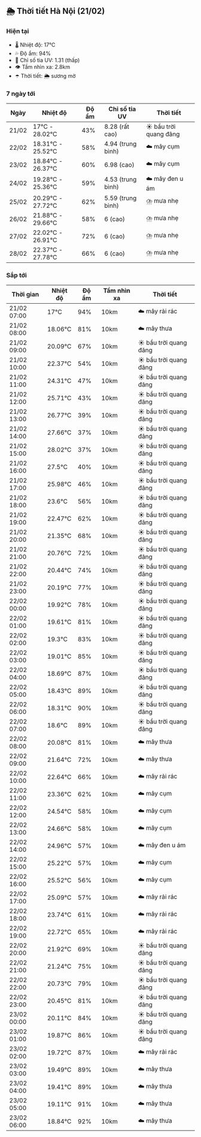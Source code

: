 ## 🌦️ Thời tiết Hà Nội (21/02)

### Hiện tại

- 🌡️ Nhiệt độ: 17℃
- 💦 Độ ẩm: 94%
- 🌟 Chỉ số tia UV: 1.31 (thấp)
- 👁️ Tầm nhìn xa: 2.8km
- ☂️ Thời tiết: 🌦️ sương mờ

### 7 ngày tới

| Ngày | Nhiệt độ | Độ ẩm | Chỉ số tia UV | Thời tiết |
| --- | --- | --- | --- | --- |
| 21/02 | 17℃ - 28.02℃ | 43% | 8.28 (rất cao) | ☀️ bầu trời quang đãng |
| 22/02 | 18.31℃ - 25.52℃ | 58% | 4.94 (trung bình) | ☁️ mây cụm |
| 23/02 | 18.84℃ - 26.37℃ | 60% | 6.98 (cao) | ☁️ mây cụm |
| 24/02 | 19.28℃ - 25.36℃ | 59% | 4.53 (trung bình) | ☁️ mây đen u ám |
| 25/02 | 20.29℃ - 27.72℃ | 62% | 5.59 (trung bình) | ⛈️ mưa nhẹ |
| 26/02 | 21.88℃ - 29.66℃ | 58% | 6 (cao) | ⛈️ mưa nhẹ |
| 27/02 | 22.02℃ - 26.91℃ | 72% | 6 (cao) | ⛈️ mưa nhẹ |
| 28/02 | 22.37℃ - 27.78℃ | 66% | 6 (cao) | ⛈️ mưa nhẹ |

### Sắp tới

| Thời gian | Nhiệt độ | Độ ẩm | Tầm nhìn xa | Thời tiết |
| --- | --- | --- | --- | --- |
| 21/02 07:00 | 17℃ | 94% | 10km | ☁️ mây rải rác |
| 21/02 08:00 | 18.06℃ | 81% | 10km | ☁️ mây thưa |
| 21/02 09:00 | 20.09℃ | 67% | 10km | ☀️ bầu trời quang đãng |
| 21/02 10:00 | 22.37℃ | 54% | 10km | ☀️ bầu trời quang đãng |
| 21/02 11:00 | 24.31℃ | 47% | 10km | ☀️ bầu trời quang đãng |
| 21/02 12:00 | 25.71℃ | 43% | 10km | ☀️ bầu trời quang đãng |
| 21/02 13:00 | 26.77℃ | 39% | 10km | ☀️ bầu trời quang đãng |
| 21/02 14:00 | 27.66℃ | 37% | 10km | ☀️ bầu trời quang đãng |
| 21/02 15:00 | 28.02℃ | 37% | 10km | ☀️ bầu trời quang đãng |
| 21/02 16:00 | 27.5℃ | 40% | 10km | ☀️ bầu trời quang đãng |
| 21/02 17:00 | 25.98℃ | 46% | 10km | ☀️ bầu trời quang đãng |
| 21/02 18:00 | 23.6℃ | 56% | 10km | ☀️ bầu trời quang đãng |
| 21/02 19:00 | 22.47℃ | 62% | 10km | ☀️ bầu trời quang đãng |
| 21/02 20:00 | 21.35℃ | 68% | 10km | ☀️ bầu trời quang đãng |
| 21/02 21:00 | 20.76℃ | 72% | 10km | ☀️ bầu trời quang đãng |
| 21/02 22:00 | 20.44℃ | 74% | 10km | ☀️ bầu trời quang đãng |
| 21/02 23:00 | 20.19℃ | 77% | 10km | ☀️ bầu trời quang đãng |
| 22/02 00:00 | 19.92℃ | 78% | 10km | ☀️ bầu trời quang đãng |
| 22/02 01:00 | 19.61℃ | 81% | 10km | ☀️ bầu trời quang đãng |
| 22/02 02:00 | 19.3℃ | 83% | 10km | ☀️ bầu trời quang đãng |
| 22/02 03:00 | 19.01℃ | 85% | 10km | ☀️ bầu trời quang đãng |
| 22/02 04:00 | 18.69℃ | 87% | 10km | ☀️ bầu trời quang đãng |
| 22/02 05:00 | 18.43℃ | 89% | 10km | ☀️ bầu trời quang đãng |
| 22/02 06:00 | 18.31℃ | 90% | 10km | ☀️ bầu trời quang đãng |
| 22/02 07:00 | 18.6℃ | 89% | 10km | ☀️ bầu trời quang đãng |
| 22/02 08:00 | 20.08℃ | 81% | 10km | ☁️ mây thưa |
| 22/02 09:00 | 21.64℃ | 72% | 10km | ☁️ mây thưa |
| 22/02 10:00 | 22.64℃ | 66% | 10km | ☁️ mây rải rác |
| 22/02 11:00 | 23.36℃ | 62% | 10km | ☁️ mây cụm |
| 22/02 12:00 | 24.54℃ | 58% | 10km | ☁️ mây cụm |
| 22/02 13:00 | 24.66℃ | 58% | 10km | ☁️ mây cụm |
| 22/02 14:00 | 24.96℃ | 57% | 10km | ☁️ mây đen u ám |
| 22/02 15:00 | 25.22℃ | 57% | 10km | ☁️ mây cụm |
| 22/02 16:00 | 25.52℃ | 56% | 10km | ☁️ mây cụm |
| 22/02 17:00 | 25.09℃ | 57% | 10km | ☁️ mây rải rác |
| 22/02 18:00 | 23.74℃ | 61% | 10km | ☁️ mây rải rác |
| 22/02 19:00 | 22.72℃ | 65% | 10km | ☁️ mây rải rác |
| 22/02 20:00 | 21.92℃ | 69% | 10km | ☀️ bầu trời quang đãng |
| 22/02 21:00 | 21.24℃ | 75% | 10km | ☀️ bầu trời quang đãng |
| 22/02 22:00 | 20.73℃ | 79% | 10km | ☀️ bầu trời quang đãng |
| 22/02 23:00 | 20.45℃ | 81% | 10km | ☀️ bầu trời quang đãng |
| 23/02 00:00 | 20.11℃ | 84% | 10km | ☀️ bầu trời quang đãng |
| 23/02 01:00 | 19.87℃ | 86% | 10km | ☀️ bầu trời quang đãng |
| 23/02 02:00 | 19.72℃ | 87% | 10km | ☁️ mây rải rác |
| 23/02 03:00 | 19.49℃ | 89% | 10km | ☁️ mây thưa |
| 23/02 04:00 | 19.41℃ | 89% | 10km | ☁️ mây thưa |
| 23/02 05:00 | 19.11℃ | 91% | 10km | ☁️ mây thưa |
| 23/02 06:00 | 18.84℃ | 92% | 10km | ☁️ mây thưa |
